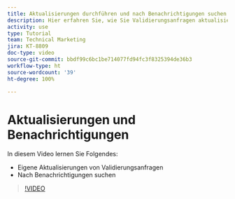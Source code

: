 ```yaml
---
title: Aktualisierungen durchführen und nach Benachrichtigungen suchen
description: Hier erfahren Sie, wie Sie Validierungsanfragen aktualisieren und nach Ihren Benachrichtigungen suchen.
activity: use
type: Tutorial
team: Technical Marketing
jira: KT-8809
doc-type: video
source-git-commit: bbdf99c6bc1be714077fd94fc3f8325394de36b3
workflow-type: ht
source-wordcount: '39'
ht-degree: 100%

---
```


# Aktualisierungen und Benachrichtigungen

In diesem Video lernen Sie Folgendes:

* Eigene Aktualisierungen von Validierungsanfragen
* Nach Benachrichtigungen suchen

>[!VIDEO](https://video.tv.adobe.com/v/335109/?quality=12&learn=on&enablevpops=1)

<!--
learn more URLS
Tag others on updates
Update work
-->
